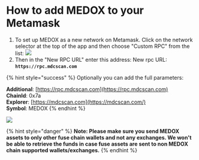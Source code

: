 # How to add MEDOX to your Metamask

1. To set up MEDOX as a new network on Metamask. Click on the network selector at the top of the app and then choose "Custom RPC" from the list:   ![](../../.gitbook/assets/etz1%20%281%29.png)  
2. Then in the "New RPC URL" enter this address: New rpc URL: **`https://rpc.mdcscan.com`**

{% hint style="success" %}
Optionally you can add the full parameters:

**Additional**: [https://rpc.mdcscan.com](https://rpc.mdcscan.com)  
**ChainId**: 0x7a  
**Explorer**: [https://mdcscan.com](https://mdcscan.com/)  
**Symbol**: MEDOX
{% endhint %}

![](../../.gitbook/assets/ez2.png)  


{% hint style="danger" %}
**Note: Please make sure you send MEDOX assets to only other fuse chain wallets and not any exchanges. We won't be able to retrieve the funds in case fuse assets are sent to non MEDOX chain supported wallets/exchanges.**
{% endhint %}

  



